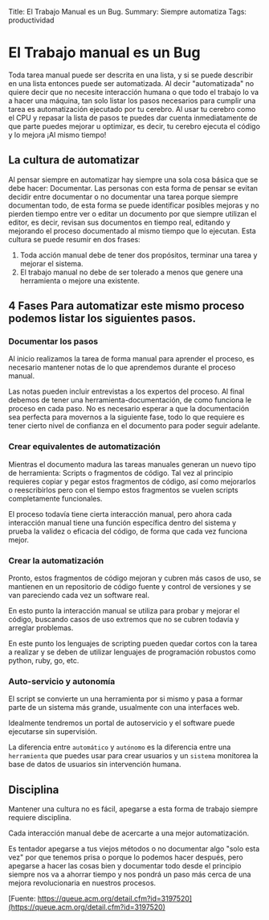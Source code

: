 Title: El Trabajo Manual es un Bug.
Summary: Siempre automatiza
Tags: productividad

# El Trabajo manual es un Bug

Toda tarea manual puede ser descrita en una lista, y si se puede describir en una lista entonces puede ser automatizada. Al decir "automatizada" no quiere decir que no necesite interacción humana o que todo el trabajo lo va a hacer una máquina, tan solo listar los pasos necesarios para cumplir una tarea es automatización ejecutado por tu cerebro. Al usar tu cerebro como el CPU
y repasar la lista de pasos te puedes dar cuenta inmediatamente de que parte puedes mejorar u optimizar, es decir, tu cerebro ejecuta el código y lo mejora ¡Al mismo tiempo!

## La cultura de automatizar

Al pensar siempre en automatizar hay siempre una sola cosa básica que se debe hacer: Documentar. Las personas con esta forma de pensar se evitan decidir entre documentar o no documentar una tarea porque siempre documentan todo, de esta forma se puede identificar posibles mejoras y no pierden tiempo entre ver o editar un documento por que siempre utilizan el editor, es decir, revisan sus documentos en tiempo real, editando y mejorando el proceso documentado al mismo tiempo que lo ejecutan. Esta cultura se puede resumir en dos frases:
1.   Toda acción manual debe de tener dos propósitos, terminar una tarea y mejorar el sistema.
1.   El trabajo manual no debe de ser tolerado a menos que genere una herramienta o mejore una existente.

## 4 Fases Para automatizar este mismo proceso podemos listar los siguientes pasos.

### Documentar los pasos

Al inicio realizamos la tarea de forma manual para aprender el proceso, es necesario mantener notas de lo que aprendemos durante el proceso manual.

Las notas pueden incluir entrevistas a los expertos del proceso. Al final debemos de tener una herramienta-documentación, de como funciona le proceso en cada paso. No es necesario esperar a que la documentación sea perfecta para movernos a la siguiente fase, todo lo que requiere es tener cierto nivel de confianza en el documento para poder seguir adelante.

### Crear equivalentes de automatización
Mientras el documento madura las tareas manuales generan un nuevo tipo de herramienta: Scripts
o fragmentos de código. Tal vez al principio requieres copiar y pegar estos fragmentos de código, así como mejorarlos o reescribirlos pero con el tiempo estos fragmentos se vuelen scripts completamente funcionales.

El proceso todavía tiene cierta interacción manual, pero ahora cada interacción manual tiene una función específica dentro del sistema y prueba la validez o eficacia del código, de forma que cada vez funciona mejor.

### Crear la automatización

Pronto, estos fragmentos de código mejoran y cubren más casos de uso, se mantienen en un repositorio de código fuente y control de versiones y se van pareciendo cada vez un software real.

En esto punto la interacción manual se utiliza para probar y mejorar el código, buscando casos de uso extremos que no se cubren todavía y arreglar problemas.

En este punto los lenguajes de scripting pueden quedar cortos con la tarea a realizar y se deben de utilizar lenguajes de programación robustos como python, ruby, go, etc.

### Auto-servicio y autonomía

El script se convierte un una herramienta por si mismo y pasa a formar parte de un sistema más grande, usualmente con una interfaces web.

Idealmente tendremos un portal de autoservicio y el software puede ejecutarse sin supervisión.

La diferencia entre `automático` y `autónomo` es la diferencia entre una `herramienta` que puedes usar para crear usuarios y un `sistema` monitorea la base de datos de usuarios sin
intervención humana.

## Disciplina
Mantener una cultura no es fácil, apegarse a esta forma de trabajo siempre requiere disciplina.

Cada interacción manual debe de acercarte a una mejor automatización.

Es tentador apegarse a tus viejos métodos o no documentar algo "solo esta vez" por que tenemos prisa o porque lo podemos hacer después, pero apegarse a hacer las cosas bien y documentar todo desde el principio siempre nos va a ahorrar tiempo y nos pondrá un paso más cerca de una mejora revolucionaria en nuestros procesos.

[Fuente: https://queue.acm.org/detail.cfm?id=3197520](https://queue.acm.org/detail.cfm?id=3197520)
